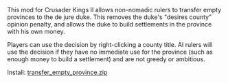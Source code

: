 This mod for Crusader Kings II allows non-nomadic rulers to transfer empty provinces to the de jure duke. This removes the duke's "desires county" opinion penalty, and allows the duke to build settlements in the province with his own money.

Players can use the decision by right-clicking a county title. AI rulers will use the decision if they have no immediate use for the province (such as enough money to build a settlement) and are not greedy or ambitious.

Install: [transfer_empty_province.zip](https://www.squarefree.com/crusaderkings/mod_zips/transfer_empty_province.zip)
